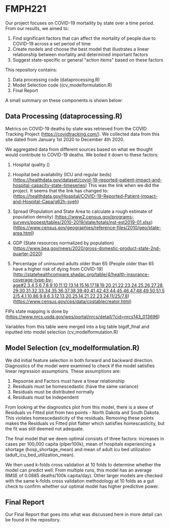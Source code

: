 # FMPH221

Our project focuses on COVID-19 mortaility by state over a time period. From our results, we aimed to:

1. Find significant factors that can affect the mortality of people due to COVID-19 across a set period of time
2. Create models and choose the best model that illustrates a linear relationship between mortality and determined important factors
3. Suggest state-specific or general "action items" based on these factors

This repository contains:
1. Data processing code (dataprocessing.R)
2. Model Selection code ((cv_modelformulation.R)
3. Final Report

A small summary on these components is shown below:

## Data Processing (dataprocessing.R)
Metrics on COVID-19 deaths by state was retrieved from the COVID Tracking Project (https://covidtracking.com/). We collected data from this site dated from January 1st 2020 to December 4th 2020.

We aggregated data from different sources based on what we thought would contribute to COVID-19 deaths. We boiled it down to these factors:
1. Hospital quality
()
2. Hospital bed availability (ICU and regular beds)
(https://healthdata.gov/dataset/covid-19-reported-patient-impact-and-hospital-capacity-state-timeseries)
This was the link when we did the project. It seems that the link has changed to:
(https://healthdata.gov/Hospital/COVID-19-Reported-Patient-Impact-and-Hospital-Capa/g62h-syeh)

3. Spread (Population and State Area to calculate a rough estimate of population density)
(https://www2.census.gov/programs-surveys/popest/tables/2010-2019/state/totals/nst-est2019-01.xlsx)
(https://www.census.gov/geographies/reference-files/2010/geo/state-area.html)
4. GDP (State resources normalized by population)
(https://www.bea.gov/news/2020/gross-domestic-product-state-2nd-quarter-2020)
5. Percentage of uninsured adults older than 65 (People older than 65 have a higher risk of dying from COVID-19)
(http://statehealthcompare.shadac.org/table/4/health-insurance-coverage-type-by-age#2,3,4,5,6,7,8,9,10,11,12,13,14,15,16,17,18,19,20,21,22,23,24,25,26,27,28,29,30,31,32,33,34,35,36,37,38,39,40,41,42,43,44,45,46,47,48,49,50,51,52/5,4,1,10,86,9,8,6,3,12,13,20,25,14,21,22,23,24,11/25/7,8)
(https://www.census.gov/cps/data/cpstablecreator.html)

FIPs state mapping is done by (https://www.nrcs.usda.gov/wps/portal/nrcs/detail/?cid=nrcs143_013696)

Variables from this table were merged into a big table bigdf_final and inputted into model selection (cv_modelformulation.R)

## Model Selection (cv_modelformulation.R)

We did initial feature selection in both forward and backward direction. Diagnostics of the model were examined to check if the model satisfies linear regression assumptions. These assumptions are:
1. Repsonse and Factors must have a linear relationship
2. Residuals must be homescedastic (have the same variance)
3. Residuals must be distributed normally
4. Residuals must be independent

From looking at the diagnostics plot from this model, there is a skew of Residuals vs Fitted plot from two points - North Dakota and South Dakota. This violates homescedasticity of the residuals. Removing these points makes the Residuals vs Fitted plot flatter which satisfies homescasticity, but the fit was still deemed not adequate.

The final model that we deem optimal consists of three factors: increases in cases per 100,000 capita (pIper100k), mean of hospitals experiencing a shortage (hosp_shortage_mean) and mean of adult icu bed utilization (adult_icu_bed_utilization_mean).

We then used k-folds cross validation at 10 folds to determine whether the model can predict well. From multiple runs, this model has an average RMSE of 0.0885 deaths/100k capita/day). Other larger models are checked with the same k-folds cross validation methodology at 10 folds as a gut check to confirm whether our optimal model has higher predictive power.

## Final Report

Our Final Report that goes into what was discussed here in more detail can be found in the repository.

